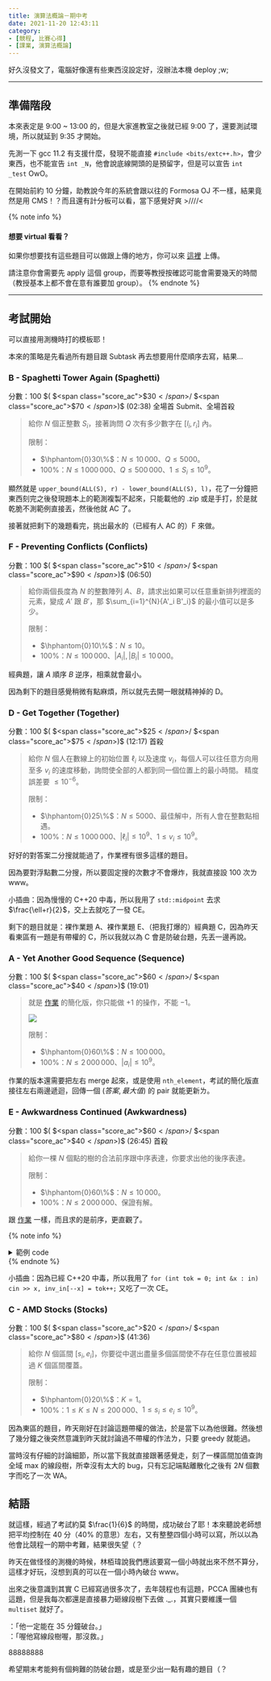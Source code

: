 ```yaml
---
title: 演算法概論－期中考
date: 2021-11-20 12:43:11
category:
- [競程, 比賽心得]
- [課業, 演算法概論]
---
```


好久沒發文了，電腦好像還有些東西沒設定好，沒辦法本機 deploy ;w;

<!-- more -->

---

## 準備階段

本來表定是 9:00 ~ 13:00 的，但是大家進教室之後就已經 9:00 了，還要測試環境，所以就延到 9:35 才開始。

先測一下 gcc 11.2 有支援什麼，發現不能直接 `#include <bits/extc++.h>`，會少東西，也不能宣告 `int _N`，他會說底線開頭的是預留字，但是可以宣告 `int _test` OwO。

在開始前約 10 分鐘，助教說今年的系統會跟以往的 Formosa OJ 不一樣，結果竟然是用 CMS！？而且還有計分板可以看，當下感覺好爽 >////<

{% note info %}
#### 想要 virtual 看看？

如果你想要找有這些題目可以做跟上傳的地方，你可以來 <a href="https://oj.nctu.edu.tw/groups/36/problems/">這裡</a> 上傳。

請注意你會需要先 apply 這個 group，而要等教授按確認可能會需要幾天的時間（教授基本上都不會在意有誰要加 group）。
{% endnote %}

---

## 考試開始

可以直接用測機時打的模板耶！

本來的策略是先看過所有題目跟 Subtask 再去想要用什麼順序去寫，結果...

### B - Spaghetti Tower Again (Spaghetti)

<span class="score_ac">分數：$100$</span> $(
$<span class="score_ac">$30$</span>$/
$<span class="score_ac">$70$</span>$)$
(02:38) 全場首 Submit、全場首殺

> 給你 $N$ 個正整數 $S_i$，接著詢問 $Q$ 次有多少數字在 $[l_i, r_i]$ 內。
> 
> 限制：
> 
> - $\hphantom{0}30\%$：$N \le 10\,000$、$Q \le 5000$。
> - $100\%$：$N \le 1\,000\,000$、$Q \le 500\,000$、$1 \le S_i \le 10^9$。

顯然就是 `upper_bound(ALL(S), r) - lower_bound(ALL(S), l)`，花了一分鐘把東西刻完之後發現題本上的範測複製不起來，只能載他的 .zip 或是手打，於是就乾脆不測範例直接丟，然後他就 AC 了。

接著就把剩下的幾題看完，挑出最水的（已經有人 AC 的）F 來做。

### F - Preventing Conflicts (Conflicts)

<span class="score_ac">分數：$100$</span> $(
$<span class="score_ac">$10$</span>$/
$<span class="score_ac">$90$</span>$)$
(06:50)

> 給你兩個長度為 $N$ 的整數陣列 $A$、$B$，請求出如果可以任意重新排列裡面的元素，變成 $A'$ 跟 $B'$，那 $\sum_{i=1}^{N}{A'_i B'_i}$ 的最小值可以是多少。
> 
> 限制：
> 
> - $\hphantom{0}10\%$：$N \le 10$。
> - $100\%$：$N \le 100\,000$、$|A_i|, |B_i| \le 10\,000$。

經典題，讓 $A$ 順序 $B$ 逆序，相乘就會最小。

因為剩下的題目感覺稍微有點麻煩，所以就先去開一眼就精神掉的 D。

### D - Get Together (Together)

<span class="score_ac">分數：$100$</span> $(
$<span class="score_ac">$25$</span>$/
$<span class="score_ac">$75$</span>$)$
(12:17) 首殺

> 給你 $N$ 個人在數線上的初始位置 $\ell_i$ 以及速度 $v_i$，每個人可以往任意方向用至多 $v_i$ 的速度移動，詢問使全部的人都到同一個位置上的最小時間。
> 精度誤差要 $\le 10^{-6}$。
> 
> 限制：
> 
> - $\hphantom{0}25\%$：$N \le 5000$、最佳解中，所有人會在整數點相遇。
> - $100\%$：$N \le 1\,000\,000$、$|\ell_i| \le 10^9$、$1 \le v_i \le 10^9$。

好好的對答案二分搜就能過了，作業裡有很多這樣的題目。

因為要對浮點數二分搜，所以要固定搜的次數才不會爆炸，我就直接設 $100$ 次ㄌwww。

小插曲：因為慢慢的 C++20 中毒，所以我用了 `std::midpoint` 去求 $\frac{\ell+r}{2}$，交上去就吃了一發 CE。

剩下的題目就是：裸作業題 A、裸作業題 E、（把我打爆的）經典題 C，因為昨天看東區有一題是有帶權的 C，所以我就以為 C 會是防破台題，先丟一邊再說。

### A - Yet Another Good Sequence (Sequence)

<span class="score_ac">分數：$100$</span> $(
$<span class="score_ac">$60$</span>$/
$<span class="score_ac">$40$</span>$)$
(19:01)

> 就是 <a href="https://oj.nctu.edu.tw/problems/1367/">作業</a> 的簡化版，你只能做 $+1$ 的操作，不能 $-1$。
>
> ![](https://i.imgur.com/LzT3CcF.png)
> 
> 限制：
> 
> - $\hphantom{0}60\%$：$N \le 100\,000$。
> - $100\%$：$N \le 2\,000\,000$、$|a_i| \le 10^9$。

作業的版本還需要把左右 merge 起來，或是使用 `nth_element`，考試的簡化版直接往左右兩邊遞迴，回傳一個 $(答案, 最大值)$ 的 pair 就能更新ㄌ。

### E - Awkwardness Continued (Awkwardness)

<span class="score_ac">分數：$100$</span> $(
$<span class="score_ac">$60$</span>$/
$<span class="score_ac">$40$</span>$)$
(26:45) 首殺

> 給你一棵 $N$ 個點的樹的合法前序跟中序表達，你要求出他的後序表達。
> 
> 限制：
> 
> - $\hphantom{0}60\%$：$N \le 10\,000$。
> - $100\%$：$N \le 2\,000\,000$、保證有解。

跟 <a href="https://oj.nctu.edu.tw/problems/1366/">作業</a> 一樣，而且求的是前序，更直觀了。

{% note info %}
<details>
<summary>範例 code</summary>
```cpp
int tok = 0;
vector<int> pre(N), in(N), inv_in(N), post;
void recur(int l, int r) {
    if (l > r) return;
    int rt = pre[tok++], p = inv_in[rt];
    recur(l, p-1), recur(p+1, r);
    post.emplace_back(rt);
}
```
</details>
{% endnote %}

小插曲：因為已經 C++20 中毒，所以我用了 `for (int tok = 0; int &x : in) cin >> x, inv_in[--x] = tok++;` 又吃了一次 CE。

### C - AMD Stocks (Stocks)

<span class="score_ac">分數：$100$</span> $(
$<span class="score_ac">$20$</span>$/
$<span class="score_ac">$80$</span>$)$
(41:36)

> 給你 $N$ 個區間 $[s_i, e_i]$，你要從中選出盡量多個區間使不存在任意位置被超過 $K$ 個區間覆蓋。
> 
> 限制：
> 
> - $\hphantom{0}20\%$：$K = 1$。
> - $100\%$：$1 \le K \le N \le 200\,000$、$1 \le s_i \le e_i \le 10^9$。

因為東區的題目，昨天剛好在討論這題帶權的做法，於是當下以為他很難。然後想了幾分鐘之後突然意識到昨天就討論過不帶權的作法ㄌ，只要 greedy 就能過。

當時沒有仔細的討論細節，所以當下我就直接跟著感覺走，刻了一棵區間加值查詢全域 max 的線段樹，所幸沒有太大的 bug，只有忘記端點離散化之後有 $2N$ 個數字而吃了一次 WA。

## 結語

就這樣，經過了考試約莫 $\frac{1}{6}$ 的時間，成功破台了耶！本來聽說老師想把平均控制在 $40$ 分（$40\%$ 的意思）左右，又有整整四個小時可以寫，所以以為他會比競程一的期中考難，結果很失望（？

昨天在做怪怪的測機的時候，林栢瑋說我們應該要寫一個小時就出來不然不算分，這樣才好玩，沒想到真的可以在一個小時內破台 www。

出來之後意識到其實 C 已經寫過很多次了，去年競程也有這題，PCCA 團練也有這題，但是我每次都還是直接暴力砸線段樹下去做 ._.，其實只要維護一個 `multiset` 就好了。

：「他一定能在 $35$ 分鐘破台。」<br/>
：「喔他寫線段樹喔，那沒救。」

88888888

希望期末考能夠有個夠難的防破台題，或是至少出一點有趣的題目（？
    